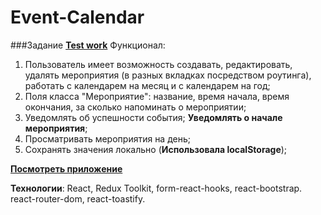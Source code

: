 # Event-Calendar

###Задание
[**Test work**](https://github.com/GPB-COS/test-work-react/tree/master/test%203)
Функционал:
1. Пользователь имеет возможность создавать, редактировать, удалять мероприятия (в разных вкладках посредством роутинга), работать с календарем на месяц и с календарем на год;
2. Поля класса "Мероприятие": название, время начала, время окончания, за сколько напоминать о мероприятии;
3. Уведомлять об успешности события; **Уведомлять о начале мероприятия**;
4. Просматривать мероприятия на день;
5. Сохранять значения локально (**Использовала localStorage**);

[**Посмотреть приложение**](https://my-app-mu-silk.vercel.app/)

**Технологии**: React, Redux Toolkit, form-react-hooks, react-bootstrap. react-router-dom, react-toastify.